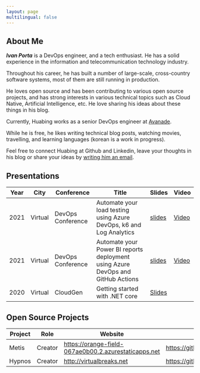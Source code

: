 ```yaml
---
layout: page
multilingual: false
---
```


## About Me

**_Ivan Porta_** is a DevOps engineer, and a tech enthusiast. He has a solid experience in the information and telecommunication technology industry. 

Throughout his career, he has built a number of large-scale, cross-country software systems, most of them are still running in production. 

He loves open source and has been contributing to various open source projects, and has strong interests in various technical topics such as Cloud Native, Artificial Intelligence, etc. He love sharing his ideas about these things in his blog.

Currently, Huabing works as a senior DevOps engineer at [Avanade](https://avanade.com/).

While he is free, he likes writing technical blog posts, watching movies, travelling, and learning languages (korean is a work in progress).

Feel free to connect Huabing at Github and Linkedin, leave your thoughts in his blog or share your ideas by [writing him an email](mailto:porta.ivan@outlook.com). 

## Presentations
|Year         |City        |Conference  | Title      |Slides      |Video       |
| ----------- |----------- |----------- |----------- |----------- |----------- |
|2021|Virtual|DevOps Conference|Automate your load testing using Azure DevOps, k6 and Log Analytics|[slides](/pptx/automate_your_load_testing_using_azure_devops,_k6_and_log_analytics.pptx)|[Video](https://www.youtube.com/watch?v=rvF5jSHkmJI)|
|2021|Virtual|DevOps Conference|Automate your Power BI reports deployment using Azure DevOps and GitHub Actions|[slides](/pptx/automate_your_power_bi_reports_deployment_using_azure_devops_and_github_actions.pptx)|[Video](https://www.youtube.com/watch?v=NnkZUZP_zdM)|
|2020|Virtual|CloudGen| Getting started with .NET core | [Slides](/pptx/getting_started_with_dotnet_core.pptx)| |


## Open Source Projects
|Project      |Role        |  Website   | GitHub     |
| ----------- |----------- |----------- |----------- |
| Metis | Creator | https://orange-field-067ae0b00.2.azurestaticapps.net  | https://github.com/GTRekter/Metis |
| Hypnos | Creator | http://virtualbreaks.net | https://github.com/GTRekter/Hypnos |
